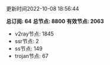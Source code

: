 更新时间2022-10-08 18:56:44

**总订阅: 64**
**总节点: 8800**
**有效节点: 2063**
- v2ray节点: 1845
- ssr节点: 2
- ss节点: 149
- trojan节点: 67
